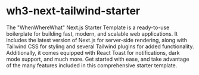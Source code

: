 # wh3-next-tailwind-starter

The "WhenWhereWhat" Next.js Starter Template is a ready-to-use boilerplate for building fast, modern, and scalable web applications. It includes the latest version of Next.js for server-side rendering, along with Tailwind CSS for styling and several Tailwind plugins for added functionality. Additionally, it comes equipped with React Toast for notifications, dark mode support, and much more. Get started with ease, and take advantage of the many features included in this comprehensive starter template.
